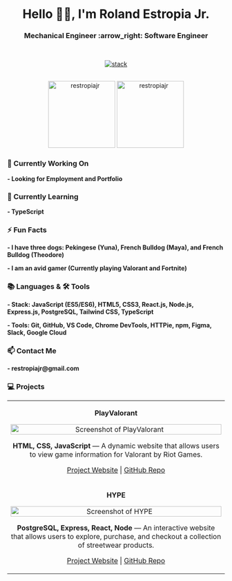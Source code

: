 <h1 align="center">Hello 👋🏽, I'm Roland Estropia Jr.</h1>

<h3 align="center">Mechanical Engineer :arrow_right: Software Engineer</h3>

<br>

<div align="center"> 
  
[![stack](https://skillicons.dev/icons?i=js,html,css,react,nodejs,express,postgres,tailwind,ts,git,github,vscode,figma)](https://skillicons.dev)

</div>

<br>

<div align="center"> 
<img height=155 src="https://github-readme-stats.vercel.app/api/top-langs?username=restropiajr&show_icons=true&locale=en&layout=compact&theme=tokyonight" alt="restropiajr "/>
<img height=155 src="https://github-readme-stats.vercel.app/api?username=restropiajr&hide=stars,contribs&show_icons=true&theme=tokyonight&locale=en" alt="restropiajr"/>
</div>

<h3 align="left">🔭 Currently Working On</h3>
<p align="left"><b> - Looking for Employment and Portfolio</b></p>

<h3 align="left">🌱 Currently Learning</h3>
<p align="left"><b> - TypeScript</b></p>

<h3 align="left">⚡ Fun Facts</h3>
<p align="left"><b> - I have three dogs: Pekingese (Yuna), French Bulldog (Maya), and French Bulldog (Theodore)</b></p>
<p align="left"><b> - I am an avid gamer (Currently playing Valorant and Fortnite)</b></p>

<h3 align="left">📚 Languages & 🛠️ Tools</h3>
<p align="left"><b> - Stack: JavaScript (ES5/ES6), HTML5, CSS3, React.js, Node.js, Express.js, PostgreSQL, Tailwind CSS, TypeScript</b></p>
<p align="left"><b> - Tools: Git, GitHub, VS Code, Chrome DevTools, HTTPie, npm, Figma, Slack, Google Cloud</b></p>

<h3 align="left">📫 Contact Me</h3>
<p align="left"><b> - restropiajr@gmail.com</b></p>

<h3 align="left">💻 Projects</h3>
<table>
<tbody>
  <tr>
    <td width="50%">
        <p align="center"><b>PlayValorant</b></p>
        <p align="center"><img alt="Screenshot of PlayValorant" width="100%" src="https://github.com/restropiajr/PlayValorant/assets/66459527/b7c2dd88-7463-4182-8b7a-7df6868e2824"></p> 
        <p align="center"><b>HTML, CSS, JavaScript</b> — A dynamic website that allows users to view game information for Valorant by Riot Games.</p>
        <p align="center"><a href="https://restropiajr.github.io/PlayValorant/" target="_blank">Project Website</a>  | <a href="https://github.com/restropiajr/PlayValorant" target="_blank">GitHub Repo</a></p>
    </td> 
  </tr>
  <tr>
    <td width="50%">
        <p align="center"><b>HYPE</b></p>
        <p align="center"><img alt="Screenshot of HYPE" width="100%" src="https://github.com/restropiajr/HYPE/assets/66459527/ae4ff6c7-79c9-4d16-8ab9-f6dd78a0f243"></p> 
        <p align="center"><b>PostgreSQL, Express, React, Node</b> — An interactive website that allows users to explore, purchase, and checkout a collection of streetwear products.</p>
        <p align="center"><a href="https://hype.restropiajr.com/" target="_blank">Project Website</a>  | <a href="https://github.com/restropiajr/HYPE" target="_blank">GitHub Repo</a></p>
    </td> 
  </tr>
</tbody>
</table>
